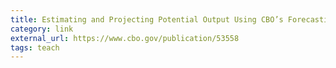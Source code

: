```yaml
---
title: Estimating and Projecting Potential Output Using CBO’s Forecasting Growth Model, Working Paper 2018-03 | Congressional Budget Office
category: link
external_url: https://www.cbo.gov/publication/53558
tags: teach
---
```

